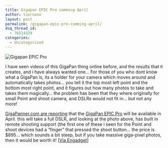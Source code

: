 ```yaml
---
title: Gigapan EPIC Pro comming April
author: tiernano
layout: post
permalink: /gigapan-epic-pro-comming-april/
dsq_thread_id:
  - 76514329
categories:
  - Uncategorized
---
```

![Gigapan EPIC Pro][1]

I have seen videos of this GigaPan thing online before, and the results that it creates, and i have always wanted one&#8230; For those of you who dont know what a GigaPan is, its a holder for your camera which moves around and automatically takes photos&#8230; you tell it the top most left point and the bottom most right point, and it figures out how many photos to take and takes them magically&#8230; the problem has been that they where originally for small Point and shoot camera, and DSLRs would not fit in&#8230; but not any more!

[GigaPanner.com are reporting][2] that the [GigaPan EPIC Pro][3] will be available in April. this will take a full DSLR, and looking at the photo above, has built in remote shooting support (the first one of these i seen for the Point and shoot devices had a &#8220;finger&#8221; that pressed the shoot button&#8230; the price is $895&#8230; which sounds a bit steep, but if you take massive giga-pixel photos, then it would be worth it! [[Via Engadget][4]]

 [1]: http://images.lotas-smartman.net/image.ashx?id=1a8aa2da-774b-4663-9b67-a5302c52a7ee
 [2]: http://www.gigapanner.com/?p=89
 [3]: http://gigapansystems.com/gigapan-epic-pro.html
 [4]: http://www.engadget.com/2010/03/15/gigapan-epic-pro-robotic-camera-mount-shipping-in-april/